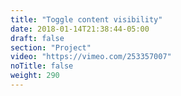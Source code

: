 ```yaml
---
title: "Toggle content visibility"
date: 2018-01-14T21:38:44-05:00
draft: false
section: "Project"
video: "https://vimeo.com/253357007"
noTitle: false
weight: 290
---
```


